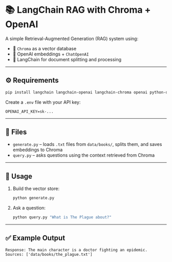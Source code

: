 # 📚 LangChain RAG with Chroma + OpenAI

A simple Retrieval-Augmented Generation (RAG) system using:

* 🔎 `Chroma` as a vector database
* 🧠 OpenAI embeddings + `ChatOpenAI`
* 🧩 LangChain for document splitting and processing

---

## ⚙️ Requirements

```bash
pip install langchain langchain-openai langchain-chroma openai python-dotenv
```

Create a `.env` file with your API key:

```
OPENAI_API_KEY=sk-...
```

---

## 📁 Files

* `generate.py` – loads `.txt` files from `data/books/`, splits them, and saves embeddings to Chroma
* `query.py` – asks questions using the context retrieved from Chroma

---

## 🚀 Usage

1. Build the vector store:

   ```bash
   python generate.py
   ```

2. Ask a question:

   ```bash
   python query.py "What is The Plague about?"
   ```

---

## ✅ Example Output

```
Response: The main character is a doctor fighting an epidemic.
Sources: ['data/books/the_plague.txt']
```